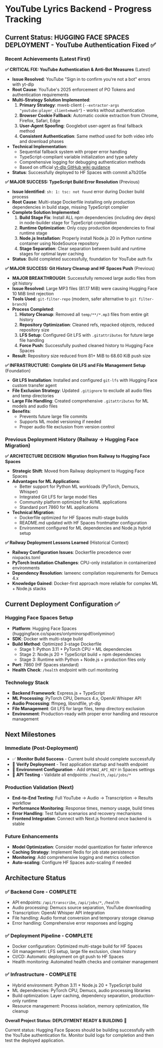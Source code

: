 # YouTube Lyrics Backend - Progress Tracking

## Current Status: HUGGING FACE SPACES DEPLOYMENT - YouTube Authentication Fixed ✅

### Recent Achievements (Latest First)

**✅ CRITICAL FIX: YouTube Authentication & Anti-Bot Measures** (Latest)
- **Issue Resolved**: YouTube "Sign in to confirm you're not a bot" errors with yt-dlp
- **Root Cause**: YouTube's 2025 enforcement of PO Tokens and authentication requirements
- **Multi-Strategy Solution Implemented**:
  1. **Primary Strategy**: mweb client (`--extractor-args "youtube:player_client=mweb"`) - works without authentication
  2. **Browser Cookie Fallback**: Automatic cookie extraction from Chrome, Firefox, Safari, Edge
  3. **User-Agent Spoofing**: Googlebot user-agent as final fallback method
  4. **Consistent Authentication**: Same method used for both video info and download phases
- **Technical Implementation**:
  - Sequential fallback system with proper error handling
  - TypeScript-compliant variable initialization and type safety
  - Comprehensive logging for debugging authentication methods
  - Based on official [yt-dlp GitHub wiki guidance](https://github.com/yt-dlp/yt-dlp/wiki/Extractors)
- **Status**: Successfully deployed to HF Spaces with commit a7b205e

**✅ MAJOR SUCCESS: TypeScript Build Error Resolution** (Previous)
- **Issue Identified**: `sh: 1: tsc: not found` error during Docker build process
- **Root Cause**: Multi-stage Dockerfile installing only production dependencies in build stage, missing TypeScript compiler
- **Complete Solution Implemented**:
  1. **Build Stage Fix**: Install ALL npm dependencies (including dev deps) in node-builder stage for TypeScript compilation
  2. **Runtime Optimization**: Only copy production dependencies to final runtime stage
  3. **Node.js Installation**: Properly install Node.js 20 in Python runtime container using NodeSource repository
  4. **Stage Separation**: Clear separation between build and runtime stages for optimal layer caching
- **Status**: Build completed successfully, foundation for YouTube auth fix

**✅ MAJOR SUCCESS: Git History Cleanup and HF Spaces Push** (Previous)
- **MAJOR BREAKTHROUGH**: Successfully removed large audio files from git history
- **Issue Resolved**: Large MP3 files (81.17 MiB) were causing Hugging Face 10 MiB limit rejection
- **Tools Used**: `git-filter-repo` (modern, safer alternative to `git filter-branch`)
- **Process Completed**:
  1. **History Cleanup**: Removed all `temp/**/*.mp3` files from entire git history
  2. **Repository Optimization**: Cleaned refs, repacked objects, reduced repository size
  3. **LFS Setup**: Configured Git LFS with `.gitattributes` for future large file handling
  4. **Force Push**: Successfully pushed cleaned history to Hugging Face Spaces
- **Result**: Repository size reduced from 81+ MiB to 68.60 KiB push size

**✅ INFRASTRUCTURE: Complete Git LFS and File Management Setup** (Foundation)
- **Git LFS Installation**: Installed and configured `git-lfs` with Hugging Face custom transfer agent
- **File Exclusion Strategy**: Updated `.gitignore` to exclude all audio files and temp directories
- **Large File Handling**: Created comprehensive `.gitattributes` for ML models and audio files
- **Benefits**: 
  - Prevents future large file commits
  - Supports ML model versioning if needed
  - Proper audio file exclusion from version control

### Previous Deployment History (Railway → Hugging Face Migration)

**✅ ARCHITECTURE DECISION: Migration from Railway to Hugging Face Spaces**
- **Strategic Shift**: Moved from Railway deployment to Hugging Face Spaces
- **Advantages for ML Applications**:
  - Better support for Python ML workloads (PyTorch, Demucs, Whisper)
  - Integrated Git LFS for large model files
  - Community platform optimized for AI/ML applications
  - Standard port 7860 for ML applications
- **Technical Migration**:
  - Dockerfile optimized for HF Spaces multi-stage builds
  - README.md updated with HF Spaces frontmatter configuration
  - Environment configured for ML dependencies and Node.js hybrid setup

**✅ Railway Deployment Lessons Learned** (Historical Context)
- **Railway Configuration Issues**: Dockerfile precedence over nixpacks.toml
- **PyTorch Installation Challenges**: CPU-only installation in containerized environments
- **Dependency Resolution**: lameenc compilation requirements for Demucs 4.x
- **Knowledge Gained**: Docker-first approach more reliable for complex ML + Node.js stacks

## Current Deployment Configuration ✅

### **Hugging Face Spaces Setup**
- **Platform**: Hugging Face Spaces (huggingface.co/spaces/onlyminorspdf/onlyminor)
- **SDK**: Docker with multi-stage build
- **Build Method**: Optimized 3-stage Dockerfile
  - Stage 1: Python 3.11 + PyTorch CPU + ML dependencies
  - Stage 2: Node.js 20 + TypeScript build + npm dependencies
  - Stage 3: Runtime with Python + Node.js + production files only
- **Port**: 7860 (HF Spaces standard)
- **Health Check**: `/health` endpoint with curl monitoring

### **Technology Stack**
- **Backend Framework**: Express.js + TypeScript
- **ML Processing**: PyTorch CPU, Demucs 4.x, OpenAI Whisper API
- **Audio Processing**: ffmpeg, libsndfile, yt-dlp
- **File Management**: Git LFS for large files, temp directory exclusion
- **Environment**: Production-ready with proper error handling and resource management

## Next Milestones

### **Immediate (Post-Deployment)**
- ✅ **Monitor Build Success** - Current build should complete successfully
- 🔄 **Verify Deployment** - Test application startup and health endpoint
- 🔄 **Environment Configuration** - Add `OPENAI_API_KEY` in Spaces settings
- 🔄 **API Testing** - Validate all endpoints: `/health`, `/api/jobs/*`

### **Production Validation (Next)**
- **End-to-End Testing**: Full YouTube → Audio → Transcription → Results workflow
- **Performance Monitoring**: Response times, memory usage, build times
- **Error Handling**: Test failure scenarios and recovery mechanisms
- **Frontend Integration**: Connect with Next.js frontend once backend is stable

### **Future Enhancements**
- **Model Optimization**: Consider model quantization for faster inference
- **Caching Strategy**: Implement Redis for job state persistence
- **Monitoring**: Add comprehensive logging and metrics collection
- **Auto-scaling**: Configure HF Spaces auto-scaling if needed

## Architecture Status

### **✅ Backend Core - COMPLETE**
- API endpoints: `/api/transcribe`, `/api/jobs/*`, `/health`
- Audio processing: Demucs source separation, YouTube downloading
- Transcription: OpenAI Whisper API integration
- File handling: Audio format conversion and temporary storage cleanup
- Error handling: Comprehensive error responses and logging

### **✅ Deployment Pipeline - COMPLETE**  
- Docker configuration: Optimized multi-stage build for HF Spaces
- Git management: LFS setup, large file exclusion, clean history
- CI/CD: Automatic deployment on git push to HF Spaces
- Health monitoring: Automated health checks and container management

### **✅ Infrastructure - COMPLETE**
- Hybrid environment: Python 3.11 + Node.js 20 + TypeScript build
- ML dependencies: PyTorch CPU, Demucs, audio processing libraries
- Build optimization: Layer caching, dependency separation, production-only runtime
- Resource management: Process isolation, memory optimization, file cleanup

**Overall Project Status: DEPLOYMENT READY & BUILDING** 🚀 

Current status: Hugging Face Spaces should be building successfully with the YouTube authentication fix. Monitor build logs for completion and then test the deployed application. 